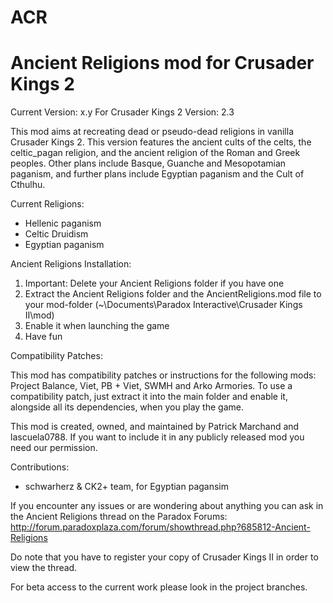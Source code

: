 ACR
===

Ancient Religions mod for Crusader Kings 2
===


Current Version: x.y
For Crusader Kings 2 Version: 2.3


This mod aims at recreating dead or pseudo-dead religions in vanilla Crusader Kings 2.
This version features the ancient cults of the celts, the celtic_pagan religion, and the ancient religion of the Roman and Greek peoples. 
Other plans include Basque, Guanche and Mesopotamian paganism, and further plans include Egyptian paganism and the Cult of Cthulhu.


Current Religions:
 - Hellenic paganism
 - Celtic Druidism
 - Egyptian paganism

Ancient Religions Installation:

1. Important: Delete your Ancient Religions folder if you have one
2. Extract the Ancient Religions folder and the AncientReligions.mod file to your mod-folder (~\Documents\Paradox Interactive\Crusader Kings II\mod)
3. Enable it when launching the game
4. Have fun


Compatibility Patches:

This mod has compatibility patches or instructions for the following mods: Project Balance, Viet, PB + Viet, SWMH and Arko Armories. To use a compatibility patch, just extract it into the main folder and enable it, alongside all its dependencies, when you play the game.


This mod is created, owned, and maintained by Patrick Marchand and lascuela0788. If you want to include it in any publicly released mod you need our permission.

Contributions:
 - schwarherz & CK2+ team, for Egyptian pagansim


If you encounter any issues or are wondering about anything you can ask in the Ancient Religions thread on the Paradox Forums: http://forum.paradoxplaza.com/forum/showthread.php?685812-Ancient-Religions


Do note that you have to register your copy of Crusader Kings II in order to view the thread.


For beta access to the current work please look in the project branches.

